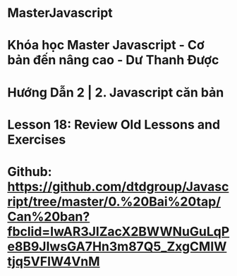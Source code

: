 # MasterJavascript
# Khóa học Master Javascript - Cơ bản đến nâng cao - Dư Thanh Được

# Hướng Dẫn 2 | 2. Javascript căn bản

  # Lesson 18: Review Old Lessons and Exercises
  # Github: https://github.com/dtdgroup/Javascript/tree/master/0.%20Bai%20tap/Can%20ban?fbclid=IwAR3JIZacX2BWWNuGuLqPe8B9JIwsGA7Hn3m87Q5_ZxgCMIWtjq5VFIW4VnM